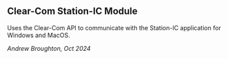 ## Clear-Com Station-IC Module

Uses the Clear-Com API to communicate with the Station-IC application for Windows and MacOS.

_Andrew Broughton, Oct 2024_
